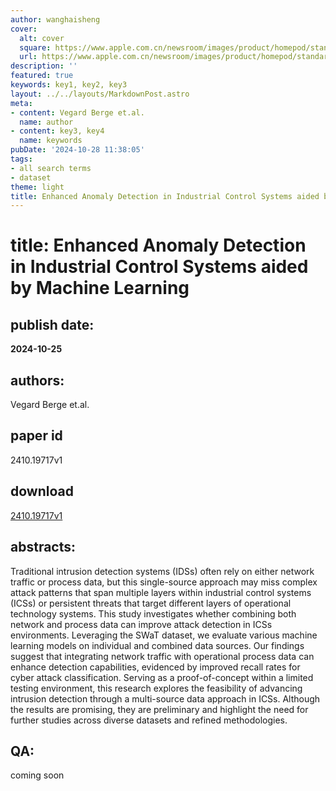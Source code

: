 ```yaml
---
author: wanghaisheng
cover:
  alt: cover
  square: https://www.apple.com.cn/newsroom/images/product/homepod/standard/Apple-HomePod-hero-230118_big.jpg.large_2x.jpg
  url: https://www.apple.com.cn/newsroom/images/product/homepod/standard/Apple-HomePod-hero-230118_big.jpg.large_2x.jpg
description: ''
featured: true
keywords: key1, key2, key3
layout: ../../layouts/MarkdownPost.astro
meta:
- content: Vegard Berge et.al.
  name: author
- content: key3, key4
  name: keywords
pubDate: '2024-10-28 11:38:05'
tags:
- all search terms
- dataset
theme: light
title: Enhanced Anomaly Detection in Industrial Control Systems aided by Machine Learning
---
```


# title: Enhanced Anomaly Detection in Industrial Control Systems aided by Machine Learning 
## publish date: 
**2024-10-25** 
## authors: 
  Vegard Berge et.al. 
## paper id
2410.19717v1
## download
[2410.19717v1](http://arxiv.org/abs/2410.19717v1)
## abstracts:
Traditional intrusion detection systems (IDSs) often rely on either network traffic or process data, but this single-source approach may miss complex attack patterns that span multiple layers within industrial control systems (ICSs) or persistent threats that target different layers of operational technology systems. This study investigates whether combining both network and process data can improve attack detection in ICSs environments. Leveraging the SWaT dataset, we evaluate various machine learning models on individual and combined data sources. Our findings suggest that integrating network traffic with operational process data can enhance detection capabilities, evidenced by improved recall rates for cyber attack classification. Serving as a proof-of-concept within a limited testing environment, this research explores the feasibility of advancing intrusion detection through a multi-source data approach in ICSs. Although the results are promising, they are preliminary and highlight the need for further studies across diverse datasets and refined methodologies.
## QA:
coming soon
